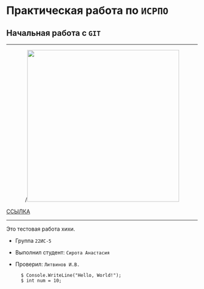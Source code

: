 ﻿# Практическая работа по ``ИСРПО``

## Начальная работа с ``GIT``

-----

<p align= "center">/<img src="https://img.freepik.com/premium-photo/closeup-photography-of-cute-cat-cute-kitty-photo_726910-22.jpg" width="400"></p>

<p><a href="https://www.youtube.com/watch?v=C7Y2rrSAP6s&list=PLejGw9J2xE9WvCwVZ72w24eHSfrIMSXB8&index=1">ССЫЛКА</a></p>

-----

Это тестовая работа хихи.

* Группа ``22ИС-5``
* Выполнил студент: ``Сирота Анастасия``
* Проверил: ``Литвинов И.В.``

        $ Console.WriteLine("Hello, World!");
        $ int num = 10;